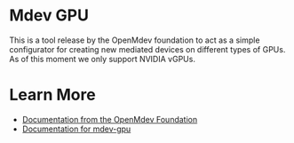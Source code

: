 # Mdev GPU

This is a tool release by the OpenMdev foundation to act
as a simple configurator for creating new mediated devices
on different types of GPUs. As of this moment we only support
NVIDIA vGPUs.

# Learn More

- [Documentation from the OpenMdev Foundation](https://openmdev.io)
- [Documentation for mdev-gpu](https://gvm-docs.openmdev.io/mdev-gpu)
